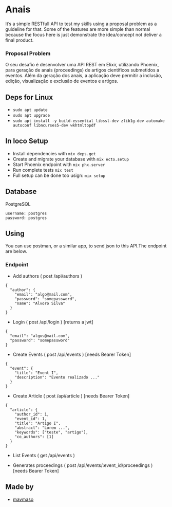 # Anais

It’s a simple RESTfull API to test my skills using a proposal problem as a guideline for that. Some of the features are more simple than normal because the focus here is
just demonstrate the idea/concept not deliver a final product.

### Proposal Problem

  O seu desafio é desenvolver uma API REST em Elixir, utilizando Phoenix, para geração de anais (proceedings) de artigos científicos submetidos a eventos. Além da geração dos anais, a aplicação deve permitir a inclusão, edição, visualização e exclusão de eventos e artigos.

## Deps for Linux

- `sudo apt update`
- `sudo apt upgrade`
- `sudo apt install -y build-essential libssl-dev zlib1g-dev automake autoconf libncurses5-dev wkhtmltopdf`

## In loco Setup

- Install dependencies with `mix deps.get`
- Create and migrate your database with `mix ecto.setup`
- Start Phoenix endpoint with `mix phx.server`
- Run complete tests `mix test`
- Full setup can be done too usign: `mix setup`

## Database
  PostgreSQL
  ```
  username: postgres
  password: postgres
  ```

## Using

 You can use postman, or a similar app, to send json to this API.The endpoint are below.


### Endpoint

 - Add authors ( post /api/authors )
  ```
  {
    "author": {
      "email": "algo@mail.com",
      "password": "somepassword",
      "name": "Alvoro Silva"
    }
  }
  ```

 - Login ( post /api/login ) [returns a jwt]
  ```
  {
    "email": "algus@mail.com",
    "password": "somepassword"
  }
  ```

 - Create Events ( post /api/events ) [needs Bearer Token]
  ```
  {
    "event": {
      "title": "Event I",
      "description": "Evento realizado ..."
    }
  }
  ```

 - Create Article ( post /api/article ) [needs Bearer Token]
  ```
  {
    "article": {
      "author_id": 1,
      "event_id": 1,
      "title": "Artigo I",
      "abstract": "Lorem ...",
      "keywords": ["teste", "artigo"],
      "co_authors": [1]
    }
  }
  ```

 - List Events ( get /api/events )

 - Generates proceedings ( post /api/events/:event_id/proceedings ) [needs Bearer Token]

## Made by

 - [mavmaso](https://github.com/mavmaso)
